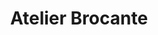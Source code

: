 ---
title: "Atelier Brocante"
url: /saint-gilles-croix-de-vie/atelier-brocante/
shop: antiquités
---